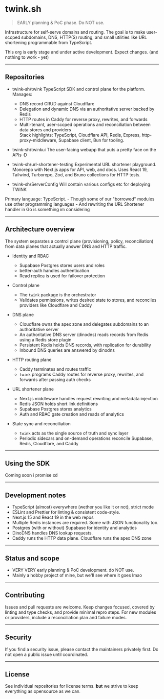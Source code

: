 # twink.sh

> EARLY planning & PoC phase. Do NOT use.

Infrastructure for self-serve domains and routing. The goal is to make user-scoped subdomains, DNS, HTTP(S) routing, and small utilities like URL shortening programmable from TypeScript.

This org is early stage and under active development. Expect changes. (and nothing to work - yet)

---

## Repositories

- twink-sh/twink
  TypeScript SDK and control plane for the platform. Manages:
  - DNS record CRUD against Cloudflare
  - Delegation and dynamic DNS via an authoritative server backed by Redis
  - HTTP routes in Caddy for reverse proxy, rewrites, and forwards
  - Multi-tenant, user-scoped operations and reconciliation between data stores and providers  
  Stack highlights: TypeScript, Cloudflare API, Redis, Express, http-proxy-middleware, Supabase client, Bun for tooling.

- twink-sh/twinkui
  The user-facing webapp that puts a pretty face on the APIs :D

- twink-sh/url-shortener-testing
  Experimental URL shortener playground. Monorepo with Next.js apps for API, web, and docs. Uses React 19, Tailwind, Turborepo, Zod, and Bruno collections for HTTP tests.

- twink-sh/ServerConfig
  Will contain various configs etc for deploying TWINK

Primary language: TypeScript. - Though some of our "borrowed" modules use other programming languages - And rewriting the URL Shortener handler in Go is something im considering

---

## Architecture overview

The system separates a control plane (provisioning, policy, reconciliation) from data planes that actually answer DNS and HTTP traffic.

- Identity and RBAC  
  - Supabase Postgres stores users and roles  
  - better-auth handles authentication  
  - Read replica is used for failover protection

- Control plane  
  - The `twink` package is the orchestrator  
  - Validates permissions, writes desired state to stores, and reconciles providers like Cloudflare and Caddy

- DNS plane  
  - Cloudflare owns the apex zone and delegates subdomains to an authoritative server  
  - An authoritative DNS server (dinodns) reads records from Redis using a Redis store plugin  
  - Persistent Redis holds DNS records, with replication for durability  
  - Inbound DNS queries are answered by dinodns

- HTTP routing plane  
  - Caddy terminates and routes traffic  
  - `twink` programs Caddy routes for reverse proxy, rewrites, and forwards after passing auth checks

- URL shortener plane  
  - Next.js middleware handles request rewriting and metadata injection  
  - Redis JSON holds short link definitions  
  - Supabase Postgres stores analytics  
  - Auth and RBAC gate creation and reads of analytics

- State sync and reconciliation  
  - `twink` acts as the single source of truth and sync layer  
  - Periodic sidecars and on-demand operations reconcile Supabase, Redis, Cloudflare, and Caddy

---

## Using the SDK

Coming soon i promise xd

---

## Development notes

- TypeScript (almost) everywhere (wether you like it or not), strict mode
- ESLint and Prettier for linting & consistent code-style.
- Next.js 15 and React 19 in the web repos
- Multiple Redis instances are required. Some with JSON functionality too.
- Postgres (with or without) Supabase for identity and analytics
- DinoDNS handles DNS lookup requests.
- Caddy runs the HTTP data plane. Cloudflare runs the apex DNS zone

---

## Status and scope

- VERY VERY early planning & PoC development. do NOT use.
- Mainly a hobby project of mine, but we'll see where it goes lmao

---

## Contributing

Issues and pull requests are welcome. Keep changes focused, covered by linting and type checks, and provide minimal repro steps. For new modules or providers, include a reconciliation plan and failure modes.

---

## Security

If you find a security issue, please contact the maintainers privately first. Do not open a public issue until coordinated.

---

## License

See individual repositories for license terms. **but** we strive to keep everything as opensource as we can.

```
